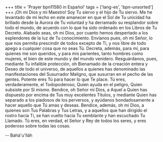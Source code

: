 +++
title = 'Prayer bpn11580 in Español'
tags = ['lang-es', 'bpn-unsorted']
+++
¡Oh mi Dios y mi Maestro! Soy Tu siervo y el hijo de Tu siervo. Me he levantado de mi lecho en este amanecer en que el Sol de Tu unicidad ha brillado desde la Aurora de Tu voluntad y ha derramado su resplandor sobre todo el mundo, de acuerdo con lo que ha sido ordenado en los Libros de Tu Decreto.
Alabado seas, oh mi Dios, por cuanto hemos despertado a los esplendores de la luz de Tu conocimiento. Envíanos pues, oh mi Señor, lo que nos permita prescindir de todos excepto de Ti, y nos libre de todo apego a cualquier cosa que no seas Tú. Decreta, además, para mí, para quienes me son queridos, y para mis parientes, tanto hombres como mujeres, el bien de este mundo y del mundo venidero. Resguárdanos, pues, mediante Tu infalible protección, oh Bienamado de la creación entera y Deseo de todo el universo, de aquellos a quienes has denominado las manifestaciones del Susurrador Maligno, que susurran en el pecho de las gentes. Potente eres Tú para hacer lo que Te place. Tú eres, verdaderamente, el Todopoderoso, Quien ayuda en el peligro, Quien subsiste por Sí mismo.
Bendice, oh Señor mi Dios, a Aquel a Quien has dispuesto por encima de Tus muy excelentes Títulos, y mediante Quien has separado a los piadosos de los perversos, y ayúdanos bondadosamente a hacer aquello que Tú amas y deseas. Bendice, además, oh mi Dios, a quienes son Tus Palabras y Tus Letras, y a aquellos que han dirigido el rostro hacia Ti, se han vuelto hacia Tu semblante y han escuchado Tu Llamado.
Tú eres, en verdad, el Señor y Rey de todos los seres, y eres poderoso sobre todas las cosas.

-- Bahá'u'lláh
